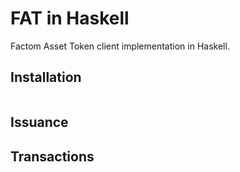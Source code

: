 # FAT in Haskell

Factom Asset Token client implementation in Haskell.

## Installation

```
```

## Issuance


## Transactions